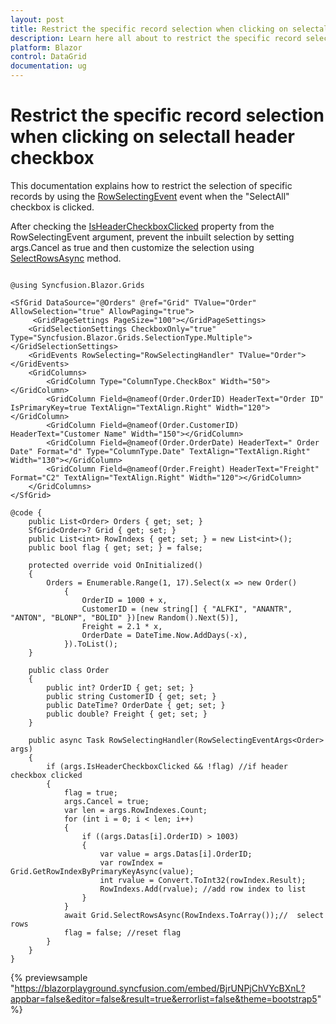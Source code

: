 ```yaml
---
layout: post
title: Restrict the specific record selection when clicking on selectall header checkbox
description: Learn here all about to restrict the specific record selection when clicking on selectall header checkbox
platform: Blazor
control: DataGrid
documentation: ug
---
```


# Restrict the specific record selection when clicking on selectall header checkbox

This documentation explains how to restrict the selection of specific records by using the [RowSelectingEvent](https://help.syncfusion.com/cr/blazor/Syncfusion.Blazor.Grids.RowSelectingEventArgs-1.html#Syncfusion_Blazor_Grids_RowSelectingEventArgs_1_IsHeaderCheckboxClicked) event when the "SelectAll" checkbox is clicked.

After checking the [IsHeaderCheckboxClicked](https://help.syncfusion.com/cr/blazor/Syncfusion.Blazor.Grids.RowSelectingEventArgs-1.html#Syncfusion_Blazor_Grids_RowSelectingEventArgs_1_IsHeaderCheckboxClicked)  property from the RowSelectingEvent argument, prevent the inbuilt selection by setting args.Cancel as true and then customize the selection using [SelectRowsAsync](https://help.syncfusion.com/cr/blazor/Syncfusion.Blazor.Grids.SfGrid-1.html#Syncfusion_Blazor_Grids_SfGrid_1_SelectRowsAsync_System_Int32___) method. 

```cshtml

@using Syncfusion.Blazor.Grids

<SfGrid DataSource="@Orders" @ref="Grid" TValue="Order" AllowSelection="true" AllowPaging="true">
     <GridPageSettings PageSize="100"></GridPageSettings>
    <GridSelectionSettings CheckboxOnly="true" Type="Syncfusion.Blazor.Grids.SelectionType.Multiple"></GridSelectionSettings>
    <GridEvents RowSelecting="RowSelectingHandler" TValue="Order"></GridEvents>
    <GridColumns>
        <GridColumn Type="ColumnType.CheckBox" Width="50"></GridColumn>
        <GridColumn Field=@nameof(Order.OrderID) HeaderText="Order ID" IsPrimaryKey=true TextAlign="TextAlign.Right" Width="120"></GridColumn>
        <GridColumn Field=@nameof(Order.CustomerID) HeaderText="Customer Name" Width="150"></GridColumn>
        <GridColumn Field=@nameof(Order.OrderDate) HeaderText=" Order Date" Format="d" Type="ColumnType.Date" TextAlign="TextAlign.Right" Width="130"></GridColumn>
        <GridColumn Field=@nameof(Order.Freight) HeaderText="Freight" Format="C2" TextAlign="TextAlign.Right" Width="120"></GridColumn>
    </GridColumns>
</SfGrid>

@code {
    public List<Order> Orders { get; set; }
    SfGrid<Order>? Grid { get; set; }
    public List<int> RowIndexs { get; set; } = new List<int>();
    public bool flag { get; set; } = false;

    protected override void OnInitialized()
    {
        Orders = Enumerable.Range(1, 17).Select(x => new Order()
            {
                OrderID = 1000 + x,
                CustomerID = (new string[] { "ALFKI", "ANANTR", "ANTON", "BLONP", "BOLID" })[new Random().Next(5)],
                Freight = 2.1 * x,
                OrderDate = DateTime.Now.AddDays(-x),
            }).ToList();
    }

    public class Order
    {
        public int? OrderID { get; set; }
        public string CustomerID { get; set; }
        public DateTime? OrderDate { get; set; }
        public double? Freight { get; set; }
    }

    public async Task RowSelectingHandler(RowSelectingEventArgs<Order> args)
    {
        if (args.IsHeaderCheckboxClicked && !flag) //if header checkbox clicked
        {
            flag = true;
            args.Cancel = true;
            var len = args.RowIndexes.Count;
            for (int i = 0; i < len; i++)
            {
                if ((args.Datas[i].OrderID) > 1003)
                {
                    var value = args.Datas[i].OrderID;
                    var rowIndex = Grid.GetRowIndexByPrimaryKeyAsync(value);
                    int rvalue = Convert.ToInt32(rowIndex.Result);
                    RowIndexs.Add(rvalue); //add row index to list
                }
            }
            await Grid.SelectRowsAsync(RowIndexs.ToArray());//  select rows
            flag = false; //reset flag
        }
    }
}

```

{% previewsample "https://blazorplayground.syncfusion.com/embed/BjrUNPjChVYcBXnL?appbar=false&editor=false&result=true&errorlist=false&theme=bootstrap5" %}
